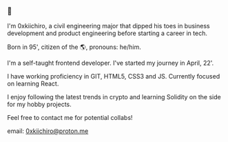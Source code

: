 ### 👋
I'm 0xkiichiro, a civil engineering major that dipped his toes in business development and product engineering before starting a career in tech.

Born in 95', citizen of the 🌎, pronouns: he/him.

I'm a self-taught frontend developer. I've started my journey in April, 22'.

I have working proficiency in GIT, HTML5, CSS3 and JS. Currently focused on learning React.

I enjoy following the latest trends in crypto and learning Solidity on the side for my hobby projects.

Feel free to contact me for potential collabs!

email: 0xkiichiro@proton.me
